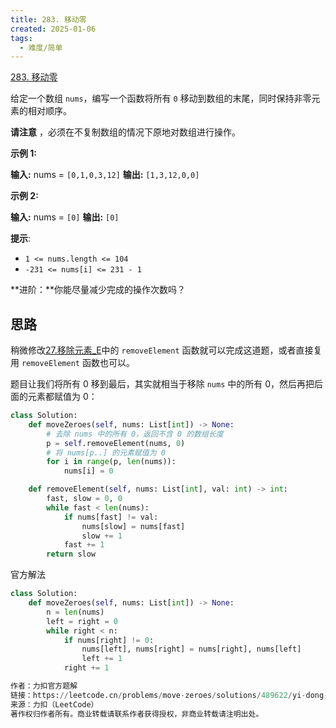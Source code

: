 ```yaml
---
title: 283. 移动零
created: 2025-01-06
tags:
  - 难度/简单
---
```

[283. 移动零](https://leetcode.cn/problems/move-zeroes/)

给定一个数组 `nums`，编写一个函数将所有 `0` 移动到数组的末尾，同时保持非零元素的相对顺序。

**请注意** ，必须在不复制数组的情况下原地对数组进行操作。

**示例 1:**

**输入:** nums = `[0,1,0,3,12]`
**输出:** `[1,3,12,0,0]`

**示例 2:**

**输入:** nums = `[0]`
**输出:** `[0]`

**提示**:

- `1 <= nums.length <= 104`
- `-231 <= nums[i] <= 231 - 1`

**进阶：**你能尽量减少完成的操作次数吗？

## 思路

稍微修改[27.移除元素_E](27.移除元素_E.md)中的 `removeElement` 函数就可以完成这道题，或者直接复用 `removeElement` 函数也可以。

题目让我们将所有 0 移到最后，其实就相当于移除 `nums` 中的所有 0，然后再把后面的元素都赋值为 0：

```python
class Solution:
    def moveZeroes(self, nums: List[int]) -> None:
        # 去除 nums 中的所有 0，返回不含 0 的数组长度
        p = self.removeElement(nums, 0)
        # 将 nums[p..] 的元素赋值为 0
        for i in range(p, len(nums)):
            nums[i] = 0

    def removeElement(self, nums: List[int], val: int) -> int:
        fast, slow = 0, 0
        while fast < len(nums):
            if nums[fast] != val:
                nums[slow] = nums[fast]
                slow += 1
            fast += 1
        return slow
```

官方解法

```python
class Solution:
    def moveZeroes(self, nums: List[int]) -> None:
        n = len(nums)
        left = right = 0
        while right < n:
            if nums[right] != 0:
                nums[left], nums[right] = nums[right], nums[left]
                left += 1
            right += 1

作者：力扣官方题解
链接：https://leetcode.cn/problems/move-zeroes/solutions/489622/yi-dong-ling-by-leetcode-solution/
来源：力扣（LeetCode）
著作权归作者所有。商业转载请联系作者获得授权，非商业转载请注明出处。
```

